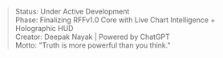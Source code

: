 > Status: Under Active Development  
> Phase: Finalizing RFFv1.0 Core with Live Chart Intelligence + Holographic HUD  
> Creator: Deepak Nayak | Powered by ChatGPT  
> Motto: "Truth is more powerful than you think."
